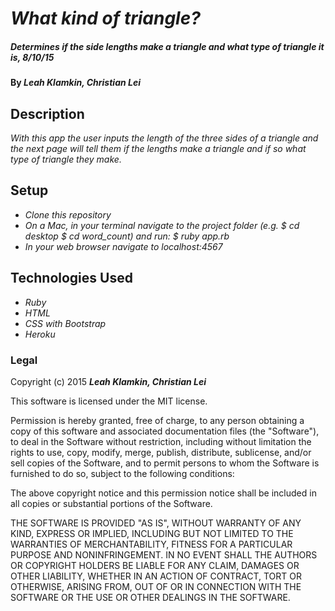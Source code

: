 # _What kind of triangle?_

##### _Determines if the side lengths make a triangle and what type of triangle it is, 8/10/15_

#### By _**Leah Klamkin, Christian Lei**_

## Description

_With this app the user inputs the length of the three sides of a triangle and the next page will tell them if the lengths make a triangle and if so what type of triangle they make._

## Setup

* _Clone this repository_
* _On a Mac, in your terminal navigate to the project folder (e.g. $ cd desktop $ cd word_count) and run: $ ruby app.rb_
* _In your web browser navigate to localhost:4567_

## Technologies Used

* _Ruby_
* _HTML_
* _CSS with Bootstrap_
* _Heroku_

### Legal

Copyright (c) 2015 **_Leah Klamkin, Christian Lei_**

This software is licensed under the MIT license.

Permission is hereby granted, free of charge, to any person obtaining a copy
of this software and associated documentation files (the "Software"), to deal
in the Software without restriction, including without limitation the rights
to use, copy, modify, merge, publish, distribute, sublicense, and/or sell
copies of the Software, and to permit persons to whom the Software is
furnished to do so, subject to the following conditions:

The above copyright notice and this permission notice shall be included in
all copies or substantial portions of the Software.

THE SOFTWARE IS PROVIDED "AS IS", WITHOUT WARRANTY OF ANY KIND, EXPRESS OR
IMPLIED, INCLUDING BUT NOT LIMITED TO THE WARRANTIES OF MERCHANTABILITY,
FITNESS FOR A PARTICULAR PURPOSE AND NONINFRINGEMENT. IN NO EVENT SHALL THE
AUTHORS OR COPYRIGHT HOLDERS BE LIABLE FOR ANY CLAIM, DAMAGES OR OTHER
LIABILITY, WHETHER IN AN ACTION OF CONTRACT, TORT OR OTHERWISE, ARISING FROM,
OUT OF OR IN CONNECTION WITH THE SOFTWARE OR THE USE OR OTHER DEALINGS IN
THE SOFTWARE.
